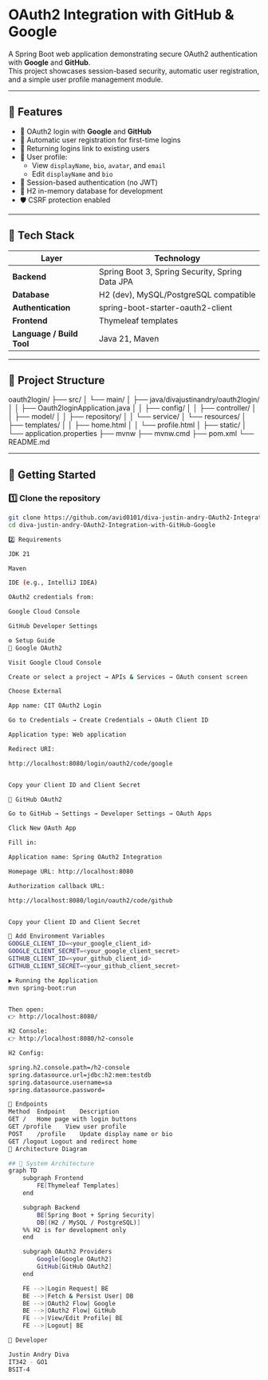 # OAuth2 Integration with GitHub & Google

A Spring Boot web application demonstrating secure OAuth2 authentication with **Google** and **GitHub**.  
This project showcases session-based security, automatic user registration, and a simple user profile management module.

---

## 🚀 Features

- 🔐 OAuth2 login with **Google** and **GitHub**
- 🧍 Automatic user registration for first-time logins
- 🔁 Returning logins link to existing users
- 👤 User profile:
  - View `displayName`, `bio`, `avatar`, and `email`
  - Edit `displayName` and `bio`
- 🧱 Session-based authentication (no JWT)
- 💾 H2 in-memory database for development
- 🛡️ CSRF protection enabled

---

## 🧰 Tech Stack

| Layer | Technology |
|-------|-------------|
| **Backend** | Spring Boot 3, Spring Security, Spring Data JPA |
| **Database** | H2 (dev), MySQL/PostgreSQL compatible |
| **Authentication** | spring-boot-starter-oauth2-client |
| **Frontend** | Thymeleaf templates |
| **Language / Build Tool** | Java 21, Maven |

---

## 📁 Project Structure

oauth2login/
├── src/
│   └── main/
│       ├── java/divajustinandry/oauth2login/
│       │   ├── Oauth2loginApplication.java
│       │   ├── config/
│       │   ├── controller/
│       │   ├── model/
│       │   ├── repository/
│       │   └── service/
│       └── resources/
│           ├── templates/
│           │   ├── home.html
│           │   └── profile.html
│           ├── static/
│           └── application.properties
├── mvnw
├── mvnw.cmd
├── pom.xml
└── README.md


---

## 🧭 Getting Started

### 1️⃣ Clone the repository

```bash
git clone https://github.com/avid0101/diva-justin-andry-OAuth2-Integration-with-GitHub-Google.git
cd diva-justin-andry-OAuth2-Integration-with-GitHub-Google

2️⃣ Requirements

JDK 21

Maven

IDE (e.g., IntelliJ IDEA)

OAuth2 credentials from:

Google Cloud Console

GitHub Developer Settings

⚙️ Setup Guide
🔸 Google OAuth2

Visit Google Cloud Console

Create or select a project → APIs & Services → OAuth consent screen

Choose External

App name: CIT OAuth2 Login

Go to Credentials → Create Credentials → OAuth Client ID

Application type: Web application

Redirect URI:

http://localhost:8080/login/oauth2/code/google


Copy your Client ID and Client Secret

🔸 GitHub OAuth2

Go to GitHub → Settings → Developer Settings → OAuth Apps

Click New OAuth App

Fill in:

Application name: Spring OAuth2 Integration

Homepage URL: http://localhost:8080

Authorization callback URL:

http://localhost:8080/login/oauth2/code/github


Copy your Client ID and Client Secret

🔸 Add Environment Variables
GOOGLE_CLIENT_ID=<your_google_client_id>
GOOGLE_CLIENT_SECRET=<your_google_client_secret>
GITHUB_CLIENT_ID=<your_github_client_id>
GITHUB_CLIENT_SECRET=<your_github_client_secret>

▶️ Running the Application
mvn spring-boot:run


Then open:
👉 http://localhost:8080/

H2 Console:
👉 http://localhost:8080/h2-console

H2 Config:

spring.h2.console.path=/h2-console
spring.datasource.url=jdbc:h2:mem:testdb
spring.datasource.username=sa
spring.datasource.password=

📡 Endpoints
Method	Endpoint	Description
GET	/	Home page with login buttons
GET	/profile	View user profile
POST	/profile	Update display name or bio
GET	/logout	Logout and redirect home
🧩 Architecture Diagram

## 🧩 System Architecture
graph TD
    subgraph Frontend
        FE[Thymeleaf Templates]
    end

    subgraph Backend
        BE[Spring Boot + Spring Security]
        DB[(H2 / MySQL / PostgreSQL)]
    %% H2 is for development only
    end

    subgraph OAuth2 Providers
        Google[Google OAuth2]
        GitHub[GitHub OAuth2]
    end

    FE -->|Login Request| BE
    BE -->|Fetch & Persist User| DB
    BE -->|OAuth2 Flow| Google
    BE -->|OAuth2 Flow| GitHub
    FE -->|View/Edit Profile| BE
    FE -->|Logout| BE

👥 Developer

Justin Andry Diva 
IT342 - GO1
BSIT-4

